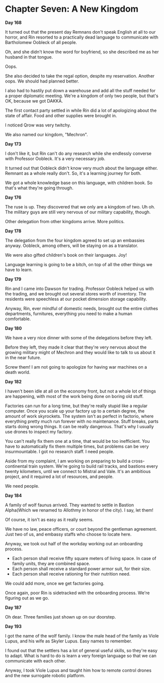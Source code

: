 # Chapter Seven: A New Kingdom

**Day 168**

It turned out that the present day Remnans don't speak English at all to our horror, and Rin resorted to a practically dead language to communicate with Bartholomew Oobleck of all people.

Oh, and she didn't know the word for boyfriend, so she described me as her husband in that tongue.

Oops.

She also decided to take the regal option, despite my reservation. Another oops. We should had planned better.

I also had to hastily put down a warehouse and add all the stuff needed for a proper diplomatic meeting. We're a kingdom of only two people, but that's OK, because we got DAKKA.

The first contact party settled in while Rin did a lot of apologizing about the state of affair. Food and other supplies were brought in.

I noticed Qrow was very twitchy.

We also named our kingdom, "Mechron".

**Day 173**

I don't like it, but Rin can't do any research while she endlessly converse with Professor Oobleck. It's a very necessary job.

It turned out that Oobleck didn't know very much about the language either. Remnant as a whole really don't. So, it's a learning journey for both.

We got a whole knowledge base on this language, with children book. So that's what they're going through.

**Day 176**

The ruse is up. They discovered that we only are a kingdom of two. Uh oh. The military guys are still very nervous of our military capability, though.

Other delegation from other kingdoms arrive. More politics.

**Day 178**

The delegation from the four kingdom agreed to set up an embassies anyway. Oobleck, among others, will be staying on as a translator.

We were also gifted children's book on their languages. Joy!

Language learning is going to be a bitch, on top of all the other things we have to learn.

**Day 179**

Rin and I came into Dawson for trading. Professor Oobleck helped us with the trading, and we brought out several stores worth of inventory. The residents were speechless at our pocket dimension storage capability.

Anyway, Rin, ever mindful of domestic needs, brought out the entire clothes departments, furnitures, everything you need to make a human comfortable.

**Day 180**

We have a very nice dinner with some of the delegations before they left.

Before they left, they made it clear that they're very nervous about the growing military might of Mechron and they would like to talk to us about it in the near future.

Screw them! I am not going to apologize for having war machines on a death world.

**Day 182**

I haven't been idle at all on the economy front, but not a whole lot of things are happening, with most of the work being done on boring old stuff.

Factories can run for a long time, but they're really stupid like a regular computer. Once you scale up your factory up to a certain degree, the amount of work skyrockets. The system isn't as perfect in factorio, where everything pretty much run forever with no maintenance. Stuff breaks, parts starts doing wrong things. It can be really dangerous. That's why I usually use drones to inspect my factory.

You can't really fix them one at a time, that would be too inefficient. You have to automatically fix them multiple times, but problems can be very insurmountable. I got no research staff. I need people.

Aside from my complaint, I am working on preparing to build a cross-continental train system. We're going to build rail tracks, and bastions every twenty kilometers, until we connect to Mistral and Vale. It's an ambitious project, and it required a lot of resources, and people.

We need people.

**Day 184**

A family of wolf faunus arrived. They wanted to settle in Bastion Alpha(Which we renamed to Allothmy in honor of the city). I say, let them!

Of course, it isn't as easy as it really seems.

We have no law, peace officers, or court beyond the gentleman agreement. Just two of us, and embassy staffs who choose to locate here.

Anyway, we took out half of the workday working out an onboarding process.

* Each person shall receive fifty square meters of living space. In case of family units, they are combined space.
* Each person shall receive a standard power armor suit, for their size.
* Each person shall receive rationing for their nutrition need.

We could add more, once we get factories going.

Once again, poor Rin is sidetracked with the onboarding process. We're figuring out as we go.

**Day 187**

Oh dear. Three families just shown up on our doorstep.

**Day 193**

I got the name of the wolf family. I know the male head of the family as Viole Lupus, and his wife as Skyler Lupus. Easy names to remember.

I found out that the settlers has a lot of general useful skills, so they're easy to adapt. What is hard to do is learn a very foreign language so that we can communicate with each other.

Anyway, I took Viole Lupus and taught him how to remote control drones and the new surrogate robotic platform.
